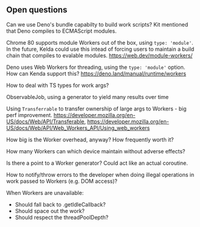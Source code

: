## Open questions

Can we use Deno's bundle capabilty to build work scripts? Kit mentioned that Deno compiles to ECMAScript modules.

Chrome 80 supports module Workers out of the box, using `type: 'module'`. In the future, Kelda could use this intead of forcing users to maintain a build chain that compiles to evalable modules. https://web.dev/module-workers/

Deno uses Web Workers for threading, using the `type: 'module'` option. How can Kenda support this? https://deno.land/manual/runtime/workers

How to deal with TS types for work args?

ObservableJob, using a generator to yield many results over time

Using `Transferrable` to transfer ownership of large args to Workers - big perf improvement. https://developer.mozilla.org/en-US/docs/Web/API/Transferable, https://developer.mozilla.org/en-US/docs/Web/API/Web_Workers_API/Using_web_workers

How big is the Worker overhead, anyway? How frequently worth it?

How many Workers can which device maintain without adverse effects?

Is there a point to a Worker generator? Could act like an actual coroutine.

How to notify/throw errors to the developer when doing illegal operations in work passed to Workers (e.g. DOM access)?

When Workers are unavailable:

- Should fall back to .getIdleCallback?
- Should space out the work?
- Should respect the threadPoolDepth?
